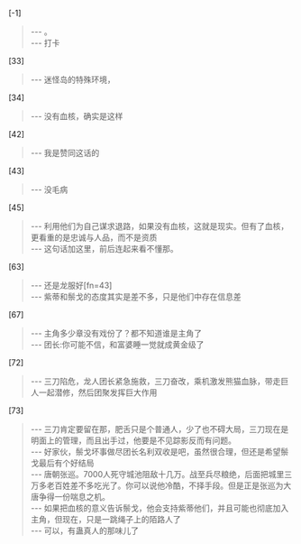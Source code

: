 
[-1] 
>--- 。<br>
>--- 打卡<br>

[33] 
>--- 迷怪岛的特殊环境，<br>

[34] 
>--- 没有血核，确实是这样<br>

[42] 
>--- 我是赞同这话的<br>

[43] 
>--- 没毛病<br>

[45] 
>--- 利用他们为自己谋求退路，如果没有血核，这就是现实。但有了血核，更看重的是忠诚与人品，而不是资质<br>
>--- 这句话加这里，前后连起来看不懂那。<br>

[63] 
>--- 还是龙服好[fn=43]<br>
>--- 紫蒂和鬃戈的态度其实是差不多，只是他们中存在信息差<br>

[67] 
>--- 主角多少章没有戏份了？都不知道谁是主角了<br>
>--- 团长:你可能不信，和富婆睡一觉就成黄金级了<br>

[72] 
>--- 三刀陷危，龙人团长紧急施救，三刀奋改，乘机激发熊猫血脉，带走巨人一起潜修，然后团聚发挥巨大作用<br>

[73] 
>--- 三刀肯定要留在那，肥舌只是个普通人，少了也不碍大局，三刀现在是明面上的管理，而且出手过，他要是不见踪影反而有问题。<br>
>--- 好家伙，鬃戈坏事做尽团长名利双收是吧，虽然很合理，但还是希望鬃戈最后有个好结局<br>
>--- 唐朝张巡。7000人死守城池阻敌十几万。战至兵尽粮绝，后面把城里三万多老百姓差不多吃光了。你可以说他冷酷，不择手段。但是正是张巡为大唐争得一份喘息之机。<br>
>--- 如果把血核的意义告诉鬃戈，他会支持紫蒂他们，并且可能也彻底加入主角，但现在，只是一跳绳子上的陌路人了<br>
>--- 可以，有蛊真人的那味儿了<br>
